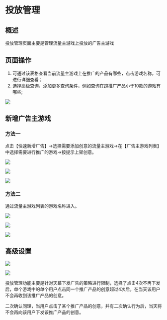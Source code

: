 # 投放管理

## 概述

投放管理页面主要是管理流量主游戏上投放的广告主游戏

## 页面操作

1. 可通过该表格查看当前流量主游戏上在推广的产品有哪些，点击游戏名称，可进行详细查看；
2. 选择高级查询，添加更多查询条件，例如查询在跑推广产品小于10款的游戏有哪些;

![](../../.gitbook/assets/image%20%2848%29.png)

## 新增广告主游戏

### 方法一

点击【快速新增广告】-&gt;选择需要添加创意的流量主游戏-&gt;在【广告主游戏列表】中选择需要进行推广的游戏-&gt;按提示上架创意。

![](../../.gitbook/assets/image%20%2875%29.png)

![](../../.gitbook/assets/image%20%2874%29.png)

![](../../.gitbook/assets/image%20%28202%29.png)

### 方法二

通过流量主游戏列表的游戏名称进入。

![](../../.gitbook/assets/image%20%28201%29.png)

![](../../.gitbook/assets/image%20%28109%29.png)

![](../../.gitbook/assets/image%20%28202%29.png)

## 高级设置

![](../../.gitbook/assets/image%20%28116%29.png)

![](../../.gitbook/assets/image%20%2821%29.png)

投放管理功能主要是针对天幕下发广告的策略进行限制，选择了点击4次不再下发后，单个游戏中的单个用户点击同一个推广产品的创意超过4次后，在当天该用户不会再收到该推广产品的创意。

二次确认同理，当用户点击了某个推广产品的创意，并有二次确认行为后，当天将不会再向该用户下发该推广产品的创意。

